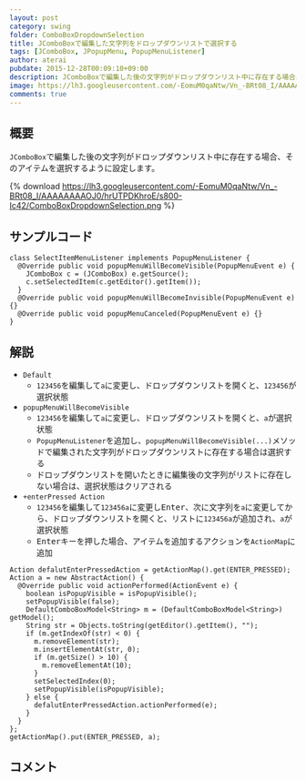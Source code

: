 ```yaml
---
layout: post
category: swing
folder: ComboBoxDropdownSelection
title: JComboBoxで編集した文字列をドロップダウンリストで選択する
tags: [JComboBox, JPopupMenu, PopupMenuListener]
author: aterai
pubdate: 2015-12-28T00:09:10+09:00
description: JComboBoxで編集した後の文字列がドロップダウンリスト中に存在する場合、そのアイテムを選択するように設定します。
image: https://lh3.googleusercontent.com/-EomuM0qaNtw/Vn_-BRt08_I/AAAAAAAAOJ0/hrUTPDKhroE/s800-Ic42/ComboBoxDropdownSelection.png
comments: true
---
```

## 概要
`JComboBox`で編集した後の文字列がドロップダウンリスト中に存在する場合、そのアイテムを選択するように設定します。

{% download https://lh3.googleusercontent.com/-EomuM0qaNtw/Vn_-BRt08_I/AAAAAAAAOJ0/hrUTPDKhroE/s800-Ic42/ComboBoxDropdownSelection.png %}

## サンプルコード
<pre class="prettyprint"><code>class SelectItemMenuListener implements PopupMenuListener {
  @Override public void popupMenuWillBecomeVisible(PopupMenuEvent e) {
    JComboBox c = (JComboBox) e.getSource();
    c.setSelectedItem(c.getEditor().getItem());
  }
  @Override public void popupMenuWillBecomeInvisible(PopupMenuEvent e) {}
  @Override public void popupMenuCanceled(PopupMenuEvent e) {}
}
</code></pre>

## 解説
- `Default`
    - `123456`を編集して`a`に変更し、ドロップダウンリストを開くと、`123456`が選択状態
- `popupMenuWillBecomeVisible`
    - `123456`を編集して`a`に変更し、ドロップダウンリストを開くと、`a`が選択状態
    - `PopupMenuListener`を追加し、`popupMenuWillBecomeVisible(...)`メソッドで編集された文字列がドロップダウンリストに存在する場合は選択する
    - ドロップダウンリストを開いたときに編集後の文字列がリストに存在しない場合は、選択状態はクリアされる
- `+enterPressed Action`
    - `123456`を編集して`123456a`に変更し<kbd>Enter</kbd>、次に文字列を`a`に変更してから、ドロップダウンリストを開くと、リストに`123456a`が追加され、`a`が選択状態
    - <kbd>Enter</kbd>キーを押した場合、アイテムを追加するアクションを`ActionMap`に追加

<!-- dummy comment line for breaking list -->

<pre class="prettyprint"><code>Action defalutEnterPressedAction = getActionMap().get(ENTER_PRESSED);
Action a = new AbstractAction() {
  @Override public void actionPerformed(ActionEvent e) {
    boolean isPopupVisible = isPopupVisible();
    setPopupVisible(false);
    DefaultComboBoxModel&lt;String&gt; m = (DefaultComboBoxModel&lt;String&gt;) getModel();
    String str = Objects.toString(getEditor().getItem(), "");
    if (m.getIndexOf(str) &lt; 0) {
      m.removeElement(str);
      m.insertElementAt(str, 0);
      if (m.getSize() &gt; 10) {
        m.removeElementAt(10);
      }
      setSelectedIndex(0);
      setPopupVisible(isPopupVisible);
    } else {
      defalutEnterPressedAction.actionPerformed(e);
    }
  }
};
getActionMap().put(ENTER_PRESSED, a);
</code></pre>

## コメント
